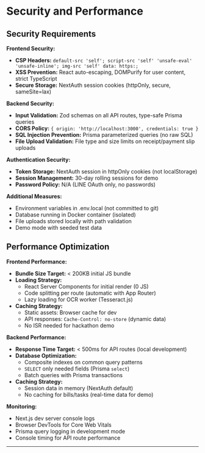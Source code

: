 # Security and Performance

## Security Requirements

**Frontend Security:**
- **CSP Headers:** `default-src 'self'; script-src 'self' 'unsafe-eval' 'unsafe-inline'; img-src 'self' data: https:;`
- **XSS Prevention:** React auto-escaping, DOMPurify for user content, strict TypeScript
- **Secure Storage:** NextAuth session cookies (httpOnly, secure, sameSite=lax)

**Backend Security:**
- **Input Validation:** Zod schemas on all API routes, type-safe Prisma queries
- **CORS Policy:** `{ origin: 'http://localhost:3000', credentials: true }`
- **SQL Injection Prevention:** Prisma parameterized queries (no raw SQL)
- **File Upload Validation:** File type and size limits on receipt/payment slip uploads

**Authentication Security:**
- **Token Storage:** NextAuth session in httpOnly cookies (not localStorage)
- **Session Management:** 30-day rolling sessions for demo
- **Password Policy:** N/A (LINE OAuth only, no passwords)

**Additional Measures:**
- Environment variables in .env.local (not committed to git)
- Database running in Docker container (isolated)
- File uploads stored locally with path validation
- Demo mode with seeded test data

## Performance Optimization

**Frontend Performance:**
- **Bundle Size Target:** < 200KB initial JS bundle
- **Loading Strategy:**
  - React Server Components for initial render (0 JS)
  - Code splitting per route (automatic with App Router)
  - Lazy loading for OCR worker (Tesseract.js)
- **Caching Strategy:**
  - Static assets: Browser cache for dev
  - API responses: `Cache-Control: no-store` (dynamic data)
  - No ISR needed for hackathon demo

**Backend Performance:**
- **Response Time Target:** < 500ms for API routes (local development)
- **Database Optimization:**
  - Composite indexes on common query patterns
  - `SELECT` only needed fields (Prisma `select`)
  - Batch queries with Prisma transactions
- **Caching Strategy:**
  - Session data in memory (NextAuth default)
  - No caching for bills/tasks (real-time data for demo)

**Monitoring:**
- Next.js dev server console logs
- Browser DevTools for Core Web Vitals
- Prisma query logging in development mode
- Console timing for API route performance

---
